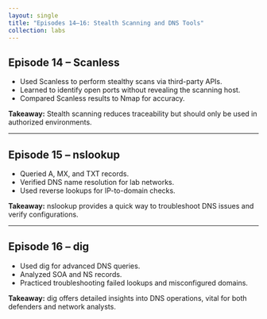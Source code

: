 ```yaml
---
layout: single
title: "Episodes 14–16: Stealth Scanning and DNS Tools"
collection: labs
---
```


## Episode 14 – Scanless
- Used Scanless to perform stealthy scans via third-party APIs.  
- Learned to identify open ports without revealing the scanning host.  
- Compared Scanless results to Nmap for accuracy.

**Takeaway:** Stealth scanning reduces traceability but should only be used in authorized environments.  

---

## Episode 15 – nslookup
- Queried A, MX, and TXT records.  
- Verified DNS name resolution for lab networks.  
- Used reverse lookups for IP-to-domain checks.  

**Takeaway:** nslookup provides a quick way to troubleshoot DNS issues and verify configurations.  

---

## Episode 16 – dig
- Used dig for advanced DNS queries.  
- Analyzed SOA and NS records.  
- Practiced troubleshooting failed lookups and misconfigured domains.  

**Takeaway:** dig offers detailed insights into DNS operations, vital for both defenders and network analysts.  
